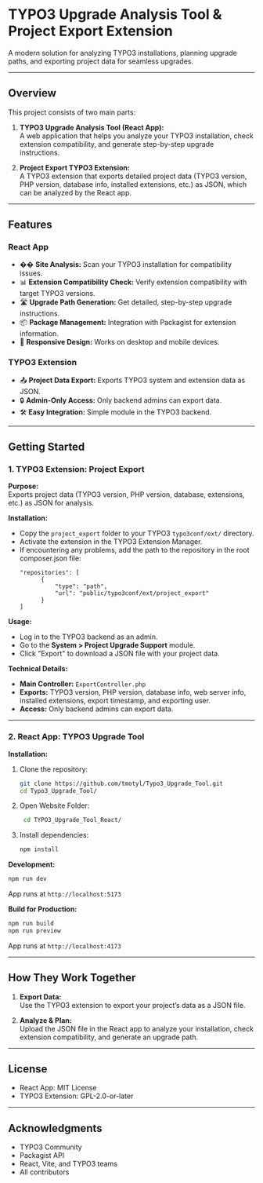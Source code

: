 # TYPO3 Upgrade Analysis Tool & Project Export Extension

A modern solution for analyzing TYPO3 installations, planning upgrade paths, and exporting project data for seamless upgrades.

---

## Overview

This project consists of two main parts:

1. **TYPO3 Upgrade Analysis Tool (React App):**  
   A web application that helps you analyze your TYPO3 installation, check extension compatibility, and generate step-by-step upgrade instructions.

2. **Project Export TYPO3 Extension:**  
   A TYPO3 extension that exports detailed project data (TYPO3 version, PHP version, database info, installed extensions, etc.) as JSON, which can be analyzed by the React app.

---

## Features

### React App

- �� **Site Analysis:** Scan your TYPO3 installation for compatibility issues.
- 📊 **Extension Compatibility Check:** Verify extension compatibility with target TYPO3 versions.
- 🛣️ **Upgrade Path Generation:** Get detailed, step-by-step upgrade instructions.
- 📦 **Package Management:** Integration with Packagist for extension information.
- 📱 **Responsive Design:** Works on desktop and mobile devices.

### TYPO3 Extension

- 📤 **Project Data Export:** Exports TYPO3 system and extension data as JSON.
- 🔒 **Admin-Only Access:** Only backend admins can export data.
- 🛠️ **Easy Integration:** Simple module in the TYPO3 backend.

---

## Getting Started

### 1. TYPO3 Extension: Project Export

**Purpose:**  
Exports project data (TYPO3 version, PHP version, database, extensions, etc.) as JSON for analysis.

**Installation:**

- Copy the `project_export` folder to your TYPO3 `typo3conf/ext/` directory.
- Activate the extension in the TYPO3 Extension Manager.
- If encountering any problems, add the path to the repository in the root composer.json file:
  ```
  "repositories": [
		{
			"type": "path",
			"url": "public/typo3conf/ext/project_export"
		}
  ]
  ```

**Usage:**

- Log in to the TYPO3 backend as an admin.
- Go to the **System > Project Upgrade Support** module.
- Click "Export" to download a JSON file with your project data.

**Technical Details:**

- **Main Controller:** `ExportController.php`
- **Exports:** TYPO3 version, PHP version, database info, web server info, installed extensions, export timestamp, and exporting user.
- **Access:** Only backend admins can export data.

---

### 2. React App: TYPO3 Upgrade Tool

**Installation:**

1. Clone the repository:
   ```bash
   git clone https://github.com/tmotyl/Typo3_Upgrade_Tool.git
   cd Typo3_Upgrade_Tool/
   ```
2. Open Website Folder:
   ```bash
	cd TYPO3_Upgrade_Tool_React/
   ```
3. Install dependencies:
   ```bash
   npm install
   ```

**Development:**

```bash
npm run dev
```
App runs at `http://localhost:5173`

**Build for Production:**

```bash
npm run build
npm run preview
```
App runs at `http://localhost:4173`

---

## How They Work Together

1. **Export Data:**  
   Use the TYPO3 extension to export your project’s data as a JSON file.

2. **Analyze & Plan:**  
   Upload the JSON file in the React app to analyze your installation, check extension compatibility, and generate an upgrade path.

---

## License

- React App: MIT License
- TYPO3 Extension: GPL-2.0-or-later

---

## Acknowledgments

- TYPO3 Community
- Packagist API
- React, Vite, and TYPO3 teams
- All contributors
